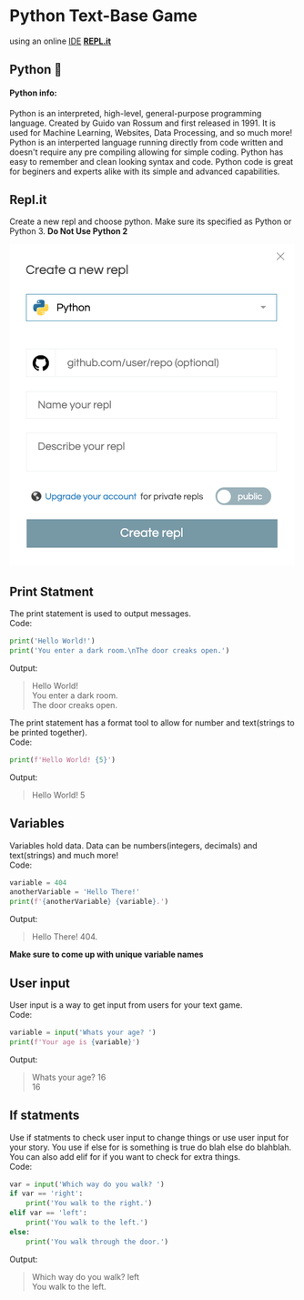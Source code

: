 # Python Text-Base Game

using an online [IDE](https://en.wikipedia.org/wiki/Integrated_development_environment) **[REPL.it](https://repl.it)**

## Python :snake:

#### Python info:

Python is an interpreted, high-level, general-purpose programming language. Created by Guido van Rossum and first released in 1991. It is used for Machine Learning, Websites, Data Processing, and so much more! Python is an interperted language running directly from code written and doesn't require any pre compiling allowing for simple coding. Python has easy to remember and clean looking syntax and code. Python code is great for beginers and experts alike with its simple and advanced capabilities.

## Repl.it

Create a new repl and choose python. Make sure its specified as Python or Python 3. **Do Not Use Python 2**

![repl it image](https://github.com/lowell-dev-club/python-text-game/blob/master/replit.png?raw=true)

## Print Statment

The print statement is used to output messages.  
Code:
```python
print('Hello World!')
print('You enter a dark room.\nThe door creaks open.')
```
Output:  
> Hello World!  
> You enter a dark room.  
> The door creaks open.

The print statement has a format tool to allow for number and text(strings to be printed together).  
Code:
```python
print(f'Hello World! {5}')
```
Output:  
> Hello World! 5

## Variables

Variables hold data. Data can be numbers(integers, decimals) and text(strings) and much more!  
Code:
```python
variable = 404
anotherVariable = 'Hello There!'
print(f'{anotherVariable} {variable}.')
```
Output:  
> Hello There! 404.

**Make sure to come up with unique variable names**  

## User input

User input is a way to get input from users for your text game.  
Code:
```python
variable = input('Whats your age? ')
print(f'Your age is {variable}')
```
Output:  
> Whats your age? 16  
> 16

## If statments

Use if statments to check user input to change things or use user input for your story. You use if else for is something is true do blah else do blahblah. You can also add elif for if you want to check for extra things.  
Code:
```python
var = input('Which way do you walk? ')
if var == 'right':
    print('You walk to the right.')
elif var == 'left':
    print('You walk to the left.')
else:
    print('You walk through the door.')
```
Output:
> Which way do you walk? left  
> You walk to the left.
